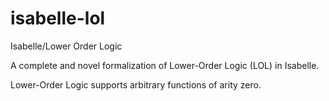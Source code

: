 # isabelle-lol
Isabelle/Lower Order Logic

A complete and novel formalization of Lower-Order Logic (LOL) in Isabelle.

Lower-Order Logic supports arbitrary functions of arity zero.
